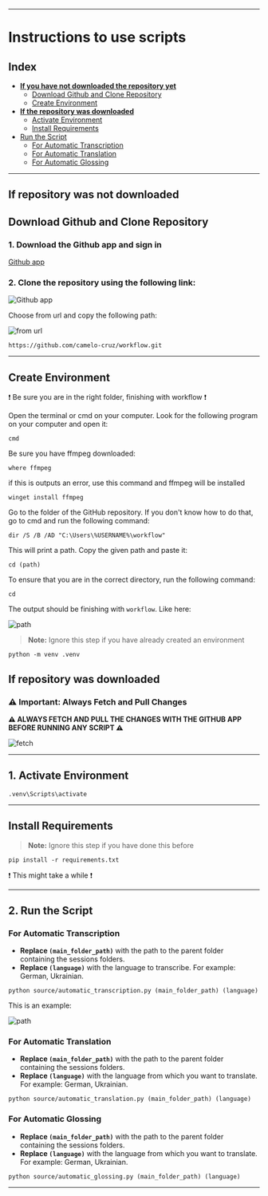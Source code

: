 
---

# Instructions to use scripts

## Index

- **[If you have not downloaded the repository yet](#if-repository-was-not-downloaded)**
  - [Download Github and Clone Repository](#download-github-and-clone-repository)
  - [Create Environment](#create-environment)
- **[If the repository was downloaded](#if-repository-was-downloaded)**
  - [Activate Environment](#1-activate-environment)
  - [Install Requirements](#install-requirements)
- [Run the Script](#2-run-the-script)
  - [For Automatic Transcription](#for-automatic-transcription)
  - [For Automatic Translation](#for-automatic-translation)
  - [For Automatic Glossing](#for-automatic-glossing)

---

## If repository was not downloaded

## Download Github and Clone Repository

### 1. Download the Github app and sign in

[Github app](https://desktop.github.com/download/)

### 2. Clone the repository using the following link:

![Github app](images/github_app.png "app")

Choose from url and copy the following path:

![from url](images/from_url.png "url")

```
https://github.com/camelo-cruz/workflow.git
```

---

## Create Environment

:exclamation: Be sure you are in the right folder, finishing with workflow :exclamation:

Open the terminal or cmd on your computer. Look for the following program on your computer and open it:

```
cmd
```

Be sure you have ffmpeg downloaded:

```
where ffmpeg
```

if this is outputs an error, use this command and ffmpeg will be installed

```
winget install ffmpeg
```


Go to the folder of the GitHub repository. If you don't know how to do that, go to cmd and run the following command:

```
dir /S /B /AD "C:\Users\%USERNAME%\workflow"
```

This will print a path. Copy the given path and paste it:

```
cd (path)
```

To ensure that you are in the correct directory, run the following command:

```
cd
```

The output should be finishing with `workflow`. Like here:

![path](images/workflow_path.png "path")

> **Note:** Ignore this step if you have already created an environment

```
python -m venv .venv
```

## If repository was downloaded

### ⚠️ Important: Always Fetch and Pull Changes

**⚠️ ALWAYS FETCH AND PULL THE CHANGES WITH THE GITHUB APP BEFORE RUNNING ANY SCRIPT ⚠️**

![fetch](images/fetch.png "fetch")

---

## 1. Activate Environment

```
.venv\Scripts\activate
```

---

## Install Requirements

> **Note:** Ignore this step if you have done this before

```
pip install -r requirements.txt
```
:exclamation: This might take a while :exclamation:

---

## 2. Run the Script

### For Automatic Transcription
- **Replace `(main_folder_path)`** with the path to the parent folder containing the sessions folders.
- **Replace `(language)`** with the language to transcribe. For example: German, Ukrainian.

```
python source/automatic_transcription.py (main_folder_path) (language)
```

This is an example:

![path](images/transcription_example.png "path")

### For Automatic Translation
- **Replace `(main_folder_path)`** with the path to the parent folder containing the sessions folders.
- **Replace `(language)`** with the language from which you want to translate. For example: German, Ukrainian.

```
python source/automatic_translation.py (main_folder_path) (language)
```

### For Automatic Glossing

- **Replace `(main_folder_path)`** with the path to the parent folder containing the sessions folders.
- **Replace `(language)`** with the language from which you want to translate. For example: German, Ukrainian.

```
python source/automatic_glossing.py (main_folder_path) (language)
```

---